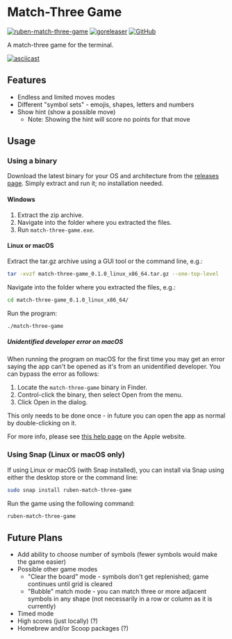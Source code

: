 # Match-Three Game

[![ruben-match-three-game](https://snapcraft.io/ruben-match-three-game/badge.svg)](https://snapcraft.io/ruben-match-three-game)
[![goreleaser](https://github.com/Ruben9922/match-three-game-cmd/actions/workflows/release.yml/badge.svg)](https://github.com/Ruben9922/match-three-game-cmd/actions/workflows/release.yml)
[![GitHub](https://img.shields.io/github/license/Ruben9922/match-three-game-cmd)](https://github.com/Ruben9922/match-three-game-cmd/blob/master/LICENSE)

A match-three game for the terminal.

[![asciicast](https://asciinema.org/a/662894.svg)](https://asciinema.org/a/662894)

## Features
* Endless and limited moves modes
* Different "symbol sets" - emojis, shapes, letters and numbers
* Show hint (show a possible move)
  * Note: Showing the hint will score no points for that move

## Usage

### Using a binary
Download the latest binary for your OS and architecture from the [releases page](https://github.com/Ruben9922/match-three-game-cmd/releases). Simply extract and run it; no installation needed.

#### Windows
1. Extract the zip archive.
2. Navigate into the folder where you extracted the files.
3. Run `match-three-game.exe`.

#### Linux or macOS
Extract the tar.gz archive using a GUI tool or the command line, e.g.:
```bash
tar -xvzf match-three-game_0.1.0_linux_x86_64.tar.gz --one-top-level
```

Navigate into the folder where you extracted the files, e.g.:
```bash
cd match-three-game_0.1.0_linux_x86_64/
```

Run the program:
```bash
./match-three-game
```

##### Unidentified developer error on macOS
When running the program on macOS for the first time you may get an error saying the app can't be opened as it's from an unidentified developer. You can bypass the error as follows:
1. Locate the `match-three-game` binary in Finder.
2. Control-click the binary, then select Open from the menu.
3. Click Open in the dialog.

This only needs to be done once - in future you can open the app as normal by double-clicking on it.

For more info, please see [this help page](https://support.apple.com/en-gb/guide/mac-help/mh40616/mac) on the Apple website.

### Using Snap (Linux or macOS only)
If using Linux or macOS (with Snap installed), you can install via Snap using either the desktop store or the command line:
```bash
sudo snap install ruben-match-three-game
```

Run the game using the following command:
```bash
ruben-match-three-game
```

## Future Plans
* Add ability to choose number of symbols (fewer symbols would make the game easier)
* Possible other game modes
  * "Clear the board" mode - symbols don't get replenished; game continues until grid is cleared
  * "Bubble" match mode - you can match three or more adjacent symbols in any shape (not necessarily in a row or column as it is currently)
* Timed mode
* High scores (just locally) (?)
* Homebrew and/or Scoop packages (?)
